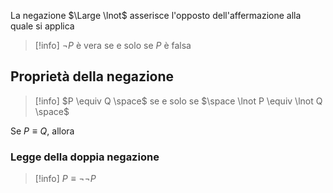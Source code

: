 La negazione $\Large \lnot$ asserisce l'opposto dell'affermazione alla quale si applica
> [!info]
> $\lnot P$ è vera se e solo se $P$ è falsa

## Proprietà della negazione

> [!info]
> $P \equiv Q \space$ se e solo se $\space \lnot P \equiv \lnot Q \space$

Se $P \equiv Q$, allora



### Legge della doppia negazione
> [!info]
> $P \equiv \lnot \lnot P$



